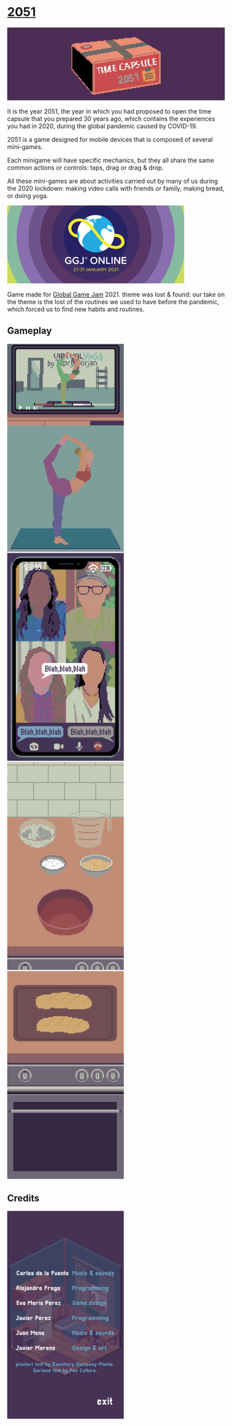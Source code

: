 # [2051](https://leavemeal0ne.itch.io/2051)

![Banner 2051](https://github.com/AlejandroFraga/2051/blob/main/images/banner-web.png?raw=true)

It is the year 2051, the year in which you had proposed to open the time capsule that you prepared 30 years ago, which contains the experiences you had in 2020, during the global pandemic caused by COVID-19.

2051 is a game designed for mobile devices that is composed of several mini-games.

Each minigame will have specific mechanics, but they all share the same common actions or controls: taps, drag or drag & drop.

All these mini-games are about activities carried out by many of us during the 2020 lockdown: making video calls with friends or family,  making bread, or doing yoga.

<img src="https://github.com/AlejandroFraga/2051/blob/main/images/ggj-2021.jpg" width="410" height="180" />

Game made for [Global Game Jam](https://globalgamejam.org) 2021. theme was lost & found: our take on the theme is the lost of the routines we used to have before the pandemic, which forced us to find new habits and routines.

## Gameplay

<img src="https://github.com/AlejandroFraga/2051/blob/main/images/02-yoga.png" width="270" height="480" />

<img src="https://github.com/AlejandroFraga/2051/blob/main/images/03-video-call.png" width="270" height="480" />

<img src="https://github.com/AlejandroFraga/2051/blob/main/images/04-bread.png" width="270" height="480" />

<img src="https://github.com/AlejandroFraga/2051/blob/main/images/05-oven.png" width="270" height="480" />

## Credits

<img src="https://github.com/AlejandroFraga/2051/blob/main/images/credits.png" width="270" height="480" />
